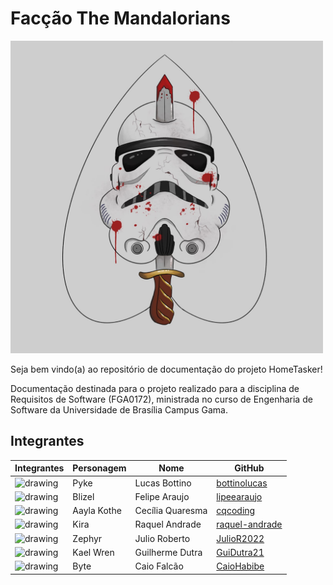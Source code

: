 # Facção The Mandalorians

<img src="assets/brasao-the-mandalorians.jpg" alt="drawing" width="500px" />

Seja bem vindo(a) ao repositório de documentação do projeto HomeTasker!

Documentação destinada para o projeto realizado para a disciplina de Requisitos de Software (FGA0172), ministrada no curso de Engenharia de Software da Universidade de Brasília Campus Gama.

## Integrantes 
| Integrantes     | Personagem      |           Nome | GitHub |  
| --------------- | --------------- | -------------- | ------ |
| <img src="https://github.com/bottinolucas.png" alt="drawing" width="100px"/>|      Pyke       |  Lucas Bottino  |  [bottinolucas](https://github.com/bottinolucas)              |
| <img src="https://github.com/lipeaaraujo.png" alt="drawing" width="100px"/>|      Blizel     |  Felipe Araujo  | [lipeearaujo](https://github.com/lipeaaraujo)               |
| <img src="https://github.com/cqcoding.png" alt="drawing" width="100px"/>|    Aayla Kothe  |  Cecília Quaresma | [cqcoding](https://github.com/cqcoding)               |
| <img src="https://github.com/raquel-andrade.png" alt="drawing" width="100px"/>|    Kira         | Raquel Andrade  | [raquel-andrade](https://github.com/raquel-andrade)                |
| <img src="https://github.com/JulioR2022.png" alt="drawing" width="100px"/>|     Zephyr      |  Julio Roberto  |  [JulioR2022](https://github.com/JulioR2022)               |
| <img src="https://github.com/GuiDutra21.png" alt="drawing" width="100px"/>|     Kael Wren   | Guilherme Dutra |  [GuiDutra21](https://github.com/GuiDutra21)               |
| <img src="https://github.com/CaioHabibe.png" alt="drawing" width="100px"/>|     Byte        | Caio Falcão     |   [CaioHabibe](https://github.com/CaioHabibe)              |